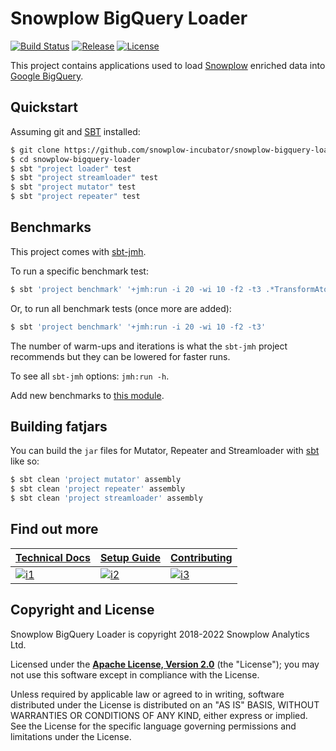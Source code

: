 # Snowplow BigQuery Loader

[![Build Status][build-image]][build-wf]
[![Release][release-image]][releases]
[![License][license-image]][license]

This project contains applications used to load [Snowplow][snowplow] enriched data into [Google BigQuery][bigquery].

## Quickstart

Assuming git and [SBT][sbt] installed:

```bash
$ git clone https://github.com/snowplow-incubator/snowplow-bigquery-loader
$ cd snowplow-bigquery-loader
$ sbt "project loader" test
$ sbt "project streamloader" test
$ sbt "project mutator" test
$ sbt "project repeater" test
```

## Benchmarks

This project comes with [sbt-jmh](https://github.com/ktoso/sbt-jmh).

To run a specific benchmark test:

```bash
$ sbt 'project benchmark' '+jmh:run -i 20 -wi 10 -f2 -t3 .*TransformAtomic.*'
```

Or, to run all benchmark tests (once more are added):

```bash
$ sbt 'project benchmark' '+jmh:run -i 20 -wi 10 -f2 -t3'
```

The number of warm-ups and iterations is what the `sbt-jmh` project recommends but they can be lowered for faster runs.

To see all `sbt-jmh` options: `jmh:run -h`.

Add new benchmarks to [this module](./benchmark/src/test/scala/com.snowplowanalytics.snowplow.storage.bigquery/benchmark/).

## Building fatjars

You can build the `jar` files for Mutator, Repeater and Streamloader with [sbt](https://www.scala-sbt.org/) like so:

```bash
$ sbt clean 'project mutator' assembly
$ sbt clean 'project repeater' assembly
$ sbt clean 'project streamloader' assembly
```

## Find out more

| **[Technical Docs][techdocs]**    | **[Setup Guide][setup]**    | **[Contributing][contributing]**          |
|-----------------------------------|-----------------------------|-------------------------------------------|
| [![i1][techdocs-image]][techdocs] | [![i2][setup-image]][setup] | [![i3][contributing-image]][contributing] |


## Copyright and License

Snowplow BigQuery Loader is copyright 2018-2022 Snowplow Analytics Ltd.

Licensed under the **[Apache License, Version 2.0][license]** (the "License");
you may not use this software except in compliance with the License.

Unless required by applicable law or agreed to in writing, software
distributed under the License is distributed on an "AS IS" BASIS,
WITHOUT WARRANTIES OR CONDITIONS OF ANY KIND, either express or implied.
See the License for the specific language governing permissions and
limitations under the License.

[snowplow]: https://github.com/snowplow/snowplow/
[bigquery]: https://cloud.google.com/bigquery/
[sbt]: https://www.scala-sbt.org/

[license-image]: http://img.shields.io/badge/license-Apache--2-blue.svg?style=flat
[license]: http://www.apache.org/licenses/LICENSE-2.0

[build-image]: https://github.com/snowplow-incubator/snowplow-bigquery-loader/workflows/build/badge.svg
[build-wf]: https://github.com/snowplow-incubator/snowplow-bigquery-loader/actions?query=workflow%3Abuild

[release-image]: https://img.shields.io/github/v/release/snowplow-incubator/snowplow-bigquery-loader?sort=semver&style=flat
[releases]: https://github.com/snowplow-incubator/snowplow-bigquery-loader

[techdocs-image]: https://d3i6fms1cm1j0i.cloudfront.net/github/images/techdocs.png
[setup-image]: https://d3i6fms1cm1j0i.cloudfront.net/github/images/setup.png
[contributing-image]: https://d3i6fms1cm1j0i.cloudfront.net/github/images/contributing.png

[techdocs]: https://docs.snowplowanalytics.com/docs/setup-snowplow-on-gcp/setup-bigquery-destination/bigquery-loader-0-6-0/
[setup]: https://docs.snowplowanalytics.com/docs/setup-snowplow-on-gcp/setup-bigquery-destination/bigquery-loader-0-6-0/#setup-guide
[contributing]: https://github.com/snowplow/snowplow/wiki/Contributing
